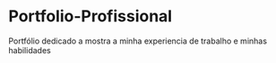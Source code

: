 # Portfolio-Profissional
Portfólio dedicado a mostra a minha experiencia de trabalho e minhas habilidades
